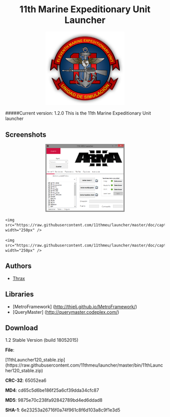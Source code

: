 <h1 align="center">11th Marine Expeditionary Unit Launcher</h1>
<p align="center">
	<img src="https://raw.githubusercontent.com/11thmeu/launcher/master/doc/logo-transparent.png" width="250px" />
</p>

#####Current version: 1.2.0
This is the 11th Marine Expeditionary Unit launcher


## Screenshots
<p align="center">
	<img src="https://raw.githubusercontent.com/11thmeu/launcher/master/doc/capture1.png" width="250px" />

	<img src="https://raw.githubusercontent.com/11thmeu/launcher/master/doc/capture2.png" width="250px" />

	<img src="https://raw.githubusercontent.com/11thmeu/launcher/master/doc/capture3.png" width="250px" />
</p>

## Authors
 * [Thrax](https://github.com/Thraxs/)

 
## Libraries
 * [MetroFramework] (http://thielj.github.io/MetroFramework/) 
 * [QueryMaster] (http://querymaster.codeplex.com/) 
 
 
## Download
1.2 Stable Version (build 18052015)
<p><b>File</b>:</p> [11thLauncher120_stable.zip] (https://raw.githubusercontent.com/11thmeu/launcher/master/bin/11thLauncher120_stable.zip)
<p><b>CRC-32</b>: 65052ea6</p>
<p><b>MD4</b>: cd65c5d6be186f25a6cf39dda34cfc87</p>
<p><b>MD5</b>: 9875e70c238fa92842789bd4ed6ddad8</p>
<p><b>SHA-1</b>: 6e23253a26716f0a74f961c8f6d103a8c9f1e3d5</p>

